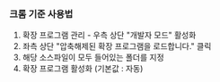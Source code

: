 ### 크롬 기준 사용법
1. 확장 프로그램 관리 - 우측 상단 "개발자 모드" 활성화
2. 좌측 상단 "압축해제된 확장 프로그램을 로드합니다." 클릭
3. 해당 소스파일이 모두 들어있는 폴더를 지정
4. 확장 프로그램 활성화 (기본값 : 자동)

